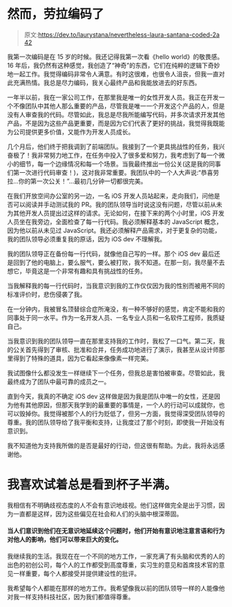 # 然而，劳拉编码了

> 原文:[https://dev.to/laurystana/nevertheless-laura-santana-coded-2a 42](https://dev.to/laurystana/nevertheless-laura-santana-coded--2a42)

我第一次编码是在 15 岁的时候。我还记得我第一次看《hello world》的敬畏感。16 年后，我仍然有这种感觉，我创造了“神奇”的东西，它们在纯粹的逻辑下奇妙地一起工作。我觉得编码非常令人满意。有时这很难，也很令人沮丧，但我一直对此充满热情。我总是尽力编码，我关心最终产品和我能放进去的好东西。

一年半以前，我在一家公司工作，在那里我是唯一的女性开发人员。我正在开发一个不像团队中其他人那么重要的产品，尽管我是唯一一个开发这个产品的人，但是没有人审查我的代码。尽管如此，我总是尽我所能编写代码，并多次请求开发其他产品，不是因为这些产品更重要，而是因为它们代表了更好的挑战，我觉得我既能为公司提供更多价值，又能作为开发人员成长。

几个月后，他们终于把我调到了前端团队。我接到了一个更具挑战性的任务，我兴奋极了！我非常努力地工作，在任务中投入了很多爱和努力，我考虑到了每一个微小的细节，每一个边缘情况和每一个场景。当我最终推出一份公关(这是我的同事们第一次进行代码审查！)，这对我非常重要。我团队中的一个人大声说:“恭喜劳拉...你的第一次公关！”...最初几分钟一切都很完美。

在我们开放空间办公室的另一边，一名 iOS 开发人员站起来，走向我们，问他是否可以阅读并手动测试我的 PR。我的团队领导当时说这没有问题，尽管以前从未为其他开发人员提出过这样的请求。无论如何，在接下来的两个小时里，iOS 开发人员坐在我旁边，全面检查了每一行代码。我必须解释基本的 JavaScript 概念，因为他以前从未见过 JavaScript。我还必须解释产品需求，对于更复杂的功能，我的团队领导必须重复我的原话，因为 iOS dev 不理解我。

我的团队领导正在备份每一行代码，就像他自己写的一样。那个 iOS dev 最后还是回到了他的电脑上，要么服气，要么被打败，我不知道。在那一刻，我尽量不去想它，毕竟这是一个非常有趣和具有挑战性的任务。

当我解释我的每一行代码时，当我意识到我的工作仅仅因为我的性别而被用不同的标准评价时，悲伤侵袭了我。

在一分钟内，我被冒名顶替综合症所淹没，有一种不够好的感觉，肯定不能和我的同事处于同一水平。作为一名开发人员、一名专业人员和一名软件工程师，我质疑自己。

当我意识到我的团队领导一直在那里支持我的工作时，我松了一口气。第二天，我的公关首先得到了审核、批准和合并，任务成功地进行了演示，我甚至从设计师那里得到了特殊的道具，因为它看起来像像素一样完美。

我试图像什么都没发生一样继续下一个任务，但我总是害怕被审查。尽管如此，我最终成为了团队中最可靠的成员之一。

直到今天，我真的不确定 iOS dev 这样做是因为我是团队中唯一的女性，还是因为他有其他原因，但那天我学到的最重要的事情是，一个人的行动可以成就你，也可以毁掉你。我觉得被那个人的行为贬低了，但另一方面，我觉得深受团队领导的尊重。我的团队领导给了我平衡和支持，让我度过了那个时刻，即使我一开始没有意识到。

我不知道他为支持我所做的是否是最好的行动，但这很有帮助。为此，我将永远感谢他。

# 我喜欢试着总是看到杯子半满。

我相信有不明确歧视态度的人不会有意识地歧视。他们这样做完全是出于习惯，因为一直都是这样，因为这些偏见在社会和人们的头脑中根深蒂固。

#### 当人们意识到他们在无意识地延续这个问题时，他们开始有意识地注意言语和行为对他人的影响，他们可以带来巨大的变化。

我继续我的生活。我现在在一个不同的地方工作，一家充满了有头脑和优秀的人的出色的初创公司，每个人的工作都受到高度尊重，实习生的意见和首席技术官的意见一样重要，每个人都接受并提供建设性的批评。

我希望每个人都能在那样的地方工作。我希望像我以前的团队领导一样的人能像他对我一样支持科技社区，因为我们都值得尊重。